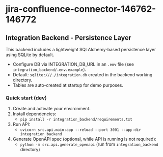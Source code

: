 # jira-confluence-connector-146762-146772

## Integration Backend - Persistence Layer

This backend includes a lightweight SQLAlchemy-based persistence layer using SQLite by default.
- Configure DB via INTEGRATION_DB_URL in an `.env` file (see `integration_backend/.env.example`).
- Default: `sqlite:///./integration.db` created in the backend working directory.
- Tables are auto-created at startup for demo purposes.

### Quick start (dev)
1. Create and activate your environment.
2. Install dependencies:
   - `pip install -r integration_backend/requirements.txt`
3. Run API:
   - `uvicorn src.api.main:app --reload --port 3001 --app-dir integration_backend`
4. Generate OpenAPI spec (optional, while API is running is not required):
   - `python -m src.api.generate_openapi` (run from `integration_backend` directory)